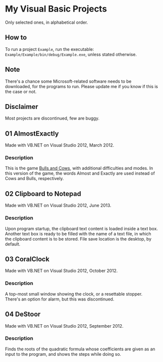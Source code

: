 # My Visual Basic Projects
Only selected ones, in alphabetical order.

## How to
To run a project `Example`, run the executable: `Example/Example/bin/debug/Example.exe`, unless stated otherwise.

## Note
There's a chance some Microsoft-related software needs to be downloaded, for the programs to run.
Please update me if you know if this is the case or not.

## Disclaimer
Most projects are discontinued, few are buggy.

## 01 AlmostExactly
Made with VB.NET on Visual Studio 2012, March 2012.

### Description
This is the game [Bulls and Cows](https://en.wikipedia.org/wiki/Bulls_and_Cows), with additional difficulties and modes.
In this version of the game, the words Almost and Exactly are used instead of Cows and Bulls, respectively.

## 02 Clipboard to Notepad
Made with VB.NET on Visual Studio 2012, June 2013.

### Description
Upon program startup, the clipboard text content is loaded inside a text box. Another text box is ready to be filled with the name of a text file, in which the clipboard content is to be stored. File save location is the desktop, by default.

## 03 CoralClock
Made with VB.NET on Visual Studio 2012, October 2012.

### Description
A top-most small window showing the clock, or a resettable stopper.
There's an option for alarm, but this was discontinued.

## 04 DeStoor
Made with VB.NET on Visual Studio 2012, September 2012.

### Description
Finds the roots of the quadratic formula whose coefficients are given as an input to the program, and shows the steps while doing so.

